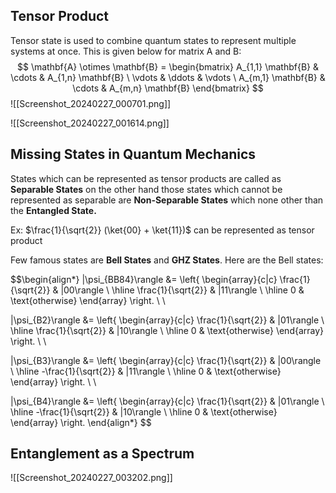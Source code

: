 ## Tensor Product
Tensor state is used to combine quantum states to represent multiple systems at once. This is given below for matrix A and B:  $$ \mathbf{A} \otimes \mathbf{B} = \begin{bmatrix} A_{1,1} \mathbf{B} & \cdots & A_{1,n} \mathbf{B} \ \vdots & \ddots & \vdots \ A_{m,1} \mathbf{B} & \cdots & A_{m,n} \mathbf{B} \end{bmatrix} $$
![[Screenshot_20240227_000701.png]]

![[Screenshot_20240227_001614.png]]

## Missing States in Quantum Mechanics
States which can be represented as tensor products are called as **Separable States** on the other hand those states which cannot be represented as separable are **Non-Separable States** which none other than the **Entangled State.** 

Ex: $\frac{1}{\sqrt{2}} (\ket{00} + \ket{11})$ can be represented as tensor product
	
Few famous states are **Bell States** and **GHZ States**. Here are the Bell states:

$$\begin{align*}
|\psi_{BB84}\rangle &= \left\{ \begin{array}{c|c}
\frac{1}{\sqrt{2}} & |00\rangle \\ \hline
\frac{1}{\sqrt{2}} & |11\rangle \\ \hline
0 & \text{otherwise}
\end{array} \right. \\ \\

|\psi_{B2}\rangle &= \left\{ \begin{array}{c|c}
\frac{1}{\sqrt{2}} & |01\rangle \\ \hline
\frac{1}{\sqrt{2}} & |10\rangle \\ \hline
0 & \text{otherwise}
\end{array} \right. \\ \\

|\psi_{B3}\rangle &= \left\{ \begin{array}{c|c}
\frac{1}{\sqrt{2}} & |00\rangle \\ \hline
-\frac{1}{\sqrt{2}} & |11\rangle \\ \hline
0 & \text{otherwise}
\end{array} \right. \\ \\

|\psi_{B4}\rangle &= \left\{ \begin{array}{c|c}
\frac{1}{\sqrt{2}} & |01\rangle \\ \hline
-\frac{1}{\sqrt{2}} & |10\rangle \\ \hline
0 & \text{otherwise}
\end{array} \right.
\end{align*}
$$

## Entanglement as a Spectrum
![[Screenshot_20240227_003202.png]]


